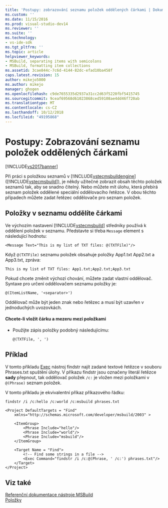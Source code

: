 ```yaml
---
title: 'Postupy: zobrazování seznamu položek oddělených čárkami | Dokumentace Microsoftu'
ms.custom: ''
ms.date: 11/15/2016
ms.prod: visual-studio-dev14
ms.reviewer: ''
ms.suite: ''
ms.technology:
- vs-ide-sdk
ms.tgt_pltfrm: ''
ms.topic: article
helpviewer_keywords:
- MSBuild, separating items with semicolons
- MSBuild, formatting item collections
ms.assetid: 3cae844c-7c6d-4144-82dc-efad10ba458f
caps.latest.revision: 15
author: mikejo5000
ms.author: mikejo
manager: ghogen
ms.openlocfilehash: c9de7655335d2937a31cc2d63f5220fbf5415745
ms.sourcegitcommit: 9ceaf69568d61023868ced59108ae4dd46f720ab
ms.translationtype: MT
ms.contentlocale: cs-CZ
ms.lasthandoff: 10/12/2018
ms.locfileid: "49195868"
---
```

# <a name="how-to-display-an-item-list-separated-with-commas"></a>Postupy: Zobrazování seznamu položek oddělených čárkami
[!INCLUDE[vs2017banner](../includes/vs2017banner.md)]

  
Při práci s položkou seznamů v [!INCLUDE[vstecmsbuildengine](../includes/vstecmsbuildengine-md.md)] ([!INCLUDE[vstecmsbuild](../includes/vstecmsbuild-md.md)]), je někdy užitečné zobrazit obsah těchto položek seznamů tak, aby se snadno čitelný. Nebo můžete mít úlohu, která přebírá seznam položek oddělené speciální oddělovacího řetězce. V obou těchto případech můžete zadat řetězec oddělovače pro seznam položek.  
  
## <a name="separating-items-in-a-list-with-commas"></a>Položky v seznamu oddělíte čárkami  
 Ve výchozím nastavení [!INCLUDE[vstecmsbuild](../includes/vstecmsbuild-md.md)] středníky používá k oddělení položek v seznamu. Představte si třeba `Message` element s následující hodnotu:  
  
 `<Message Text="This is my list of TXT files: @(TXTFile)"/>`  
  
 Když `@(TXTFile)` seznamu položek obsahuje položky App1.txt App2.txt a App3.txt, zpráva:  
  
 `This is my list of TXT files: App1.txt;App2.txt;App3.txt`  
  
 Pokud chcete změnit výchozí chování, můžete zadat vlastní oddělovač. Syntaxe pro určení oddělovačem seznamu položky je:  
  
 `@(ItemListName, '<separator>')`  
  
 Oddělovač může být jeden znak nebo řetězec a musí být uzavřen v jednoduchých uvozovkách.  
  
#### <a name="to-insert-a-comma-and-a-space-between-items"></a>Chcete-li vložit čárku a mezeru mezi položkami  
  
-   Použijte zápis položky podobný následujícímu:  
  
     `@(TXTFile, ', ')`  
  
## <a name="example"></a>Příklad  
 V tomto příkladu [Exec](../msbuild/exec-task.md) nástroj findstr najít zadané textové řetězce v souboru Phrases.txt spuštění úlohy. V příkazu findstr jsou označeny literál řetězce **sady** přepnout, tak oddělovač položek `/c:` je vložen mezi položkami v `@(Phrase)` seznam položek.  
  
 V tomto příkladu je ekvivalentní příkaz příkazového řádku:  
  
 `findstr /i /c:hello /c:world /c:msbuild phrases.txt`  
  
```  
<Project DefaultTargets = "Find"  
    xmlns="http://schemas.microsoft.com/developer/msbuild/2003" >  
  
    <ItemGroup>  
        <Phrase Include="hello"/>  
        <Phrase Include="world"/>  
        <Phrase Include="msbuild"/>  
    </ItemGroup>  
  
    <Target Name = "Find">  
        <!-- Find some strings in a file -->  
        <Exec Command="findstr /i /c:@(Phrase, ' /c:') phrases.txt"/>  
    </Target>  
</Project>  
```  
  
## <a name="see-also"></a>Viz také  
 [Referenční dokumentace nástroje MSBuild](../msbuild/msbuild-reference.md)   
 [Položky](../msbuild/msbuild-items.md)



